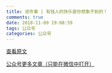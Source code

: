 ```yaml
---
title: 说件事 | 有钱人的快乐是你想象不到的！
comments: true
date: 2018-11-09 19:08:59
tags: 公众号
categories: 公众号
---
```


[查看原文](https://mp.weixin.qq.com/s/uHj3Ox61Fp46SWhHPfIHKA)

[公众号更多文章（只能在微信中打开）](https://mp.weixin.qq.com/mp/profile_ext?action=home&__biz=MzUyMTg5MjA5OA==&scene=123#wechat_redirect)


<!---more--->